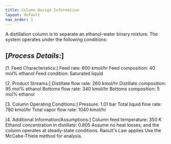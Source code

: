```yaml
---
title: Column Design Information
layout: default
nav_order: 1
---
```


A distillation column is to separate an ethanol-water binary mixture. The system operates under the following conditions:
## [*Process Details*:]

[1. Feed Characteristics:]
  Feed rate: 600 kmol/hr
  Feed composition: 40 mol% ethanol
  Feed condition: Saturated liquid

[2. Product Streams:]
  Distillate flow rate: 260 kmol/hr
  Distillate composition: 95 mol% ethanol
  Bottoms flow rate: 340 kmol/hr
  Bottoms composition: 5 mol% ethanol

[3. Column Operating Conditions:]
  Pressure: 1.01 bar
  Total liquid flow rate: 780 kmol/hr
  Total vapor flow rate: 1040 kmol/hr

[4. Additional Information/Assumptions:]
  Column feed temperature: 350 K
  Ethanol concentration in distillate: 0.805
  Assume no heat losses, and the column operates at steady-state conditions.
  Raoult's Law applies
  Use the McCabe-Thiele method for analysis.

